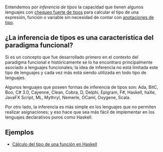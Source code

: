 Entendemos por *inferencia de tipos* la capacidad que tienen algunos lenguajes con [chequeo fuerte de tipos](chequeo-fuerte-de-tipos.md) para calcular el tipo de una expresión, función o variable sin necesidad de contar con [anotaciones de tipo](anotaciones-de-tipo.md).

¿La inferencia de tipos es una característica del paradigma funcional?
----------------------------------------------------------------------

Si es un concepto que fue desarrollado primero en el contexto del paradigma funcional e históricamente se lo ha encontraro principalmente asociado a lenguajes funcionales; la idea de inferencia no está limitada este tipo de lenguajes y cada vez más está siendo utilizada en todo tipo de lenguajes.

Algunos lenguajes que poseen formas de inferencia de tipos son: Ada, BitC, Boo, C\# 3.0, Cayenne, Clean, Cobra, D, Delphi, Epigram, F\#, Haskell, haXe, JavaFX Script, ML, Mythryl, Nemerle, OCaml, Oxygene, Scala.

Por otro lado, la inferencia es más simple en los lenguajes que no permiten realizar asignaciones; y eso hace que sea más fácil de implementar en los lenguajes declarativos puros como Haskell.

Ejemplos
--------

-   [Cálculo del tipo de una función en Haskell](calculo-del-tipo-de-una-funcion-en-haskell.md)

